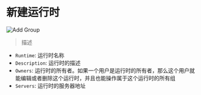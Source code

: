 # 新建运行时

![Add Group](_media/add_group.png)

> 描述

- `Runtime`: 运行时名称
- `Description`: 运行时的描述
- `Owners`: 运行时的所有者。如果一个用户是运行时的所有者，那么这个用户就能编辑或者删除这个运行时，并且也能操作属于这个运行时的所有组
- `Servers`: 运行时的服务器地址
